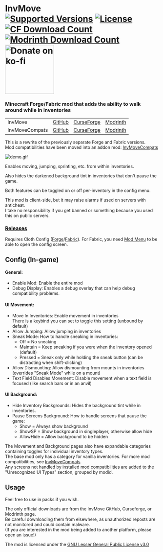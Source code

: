 <h1>InvMove<br>
  <a href="https://www.curseforge.com/minecraft/mc-mods/invmove"><img src="http://cf.way2muchnoise.eu/versions/%20For%20MC%20_581854_all(555-0C8E8E-fff-010101).svg" alt="Supported Versions"></a>
  <a href="https://github.com/PieKing1215/InvMove/blob/master/COPYING"><img src="https://img.shields.io/github/license/PieKing1215/InvMove?style=flat&color=0C8E8E" alt="License"></a>
  <a href="https://www.curseforge.com/minecraft/mc-mods/invmove"><img src="http://cf.way2muchnoise.eu/full_581854_downloads(E04E14-555-fff-010101-1C1C1C).svg" alt="CF Download Count"></a>
  <a href="https://modrinth.com/mod/invmove"><img src="https://modrinth-utils.vercel.app/api/badge/downloads?id=REfW2AEX&logo=true" alt="Modrinth Download Count"></a>
  <a href="https://ko-fi.com/X8X34Y6MZ"><img src="https://ko-fi.com/img/githubbutton_sm.svg" alt="Donate on ko-fi" width="160px"></a>
</h1>

### Minecraft Forge/Fabric mod that adds the ability to walk around while in inventories

<table>
<tr>
  <td>InvMove</td>
  <td><a href="https://github.com/PieKing1215/InvMove">GitHub</a></td>
  <td><a href="https://www.curseforge.com/minecraft/mc-mods/invmove">CurseForge</a></td>
  <td><a href="https://modrinth.com/mod/invmove">Modrinth</a></td>
</tr>
<tr>
  <td>InvMoveCompats</td>
  <td><a href="https://github.com/PieKing1215/InvMoveCompats">GitHub</a></td>
  <td><a href="https://www.curseforge.com/minecraft/mc-mods/invmovecompats">CurseForge</a></td>
  <td><a href="https://modrinth.com/mod/invmovecompats">Modrinth</a></td>
</tr>
</table>

This is a rewrite of the previously separate Forge and Fabric versions.<br>
Mod compatibilities have been moved into an addon mod: [InvMoveCompats](https://github.com/PieKing1215/InvMoveCompats)

![demo.gif](https://raw.githubusercontent.com/PieKing1215/InvMove/media/demo.gif)

Enables moving, jumping, sprinting, etc. from within inventories.

Also hides the darkened background tint in inventories that don't pause the game.

Both features can be toggled on or off per-inventory in the config menu.

This mod is client-side, but it may raise alarms if used on servers with anticheat.<br>
I take no responsibility if you get banned or something because you used this on public servers.

### [Releases](https://github.com/PieKing1215/InvMove/releases)

Requires Cloth Config ([Forge](https://www.curseforge.com/minecraft/mc-mods/cloth-config-forge)/[Fabric](https://www.curseforge.com/minecraft/mc-mods/cloth-config)).
For Fabric, you need [Mod Menu](https://www.curseforge.com/minecraft/mc-mods/modmenu) to be able to open the config screen.

## Config (In-game)

#### General:
- Enable Mod: Enable the entire mod
- Debug Display: Enables a debug overlay that can help debug compatibility problems.

#### UI Movement:
- Move In Inventories: Enable movement in inventories<br>
  There is a keybind you can set to toggle this setting (unbound by default)
- Allow Jumping: Allow jumping in inventories
- Sneak Mode: How to handle sneaking in inventories:
  - Off = No sneaking
  - Maintain = Keep sneaking if you were when the inventory opened (default)
  - Pressed = Sneak only while holding the sneak button (can be distracting when shift-clicking)
- Allow Dismounting: Allow dismounting from mounts in inventories (overrides "Sneak Mode" while on a mount)
- Text Field Disables Movement: Disable movement when a text field is focused (like search bars or in an anvil)

#### UI Background:
- Hide Inventory Backgrounds: Hides the background tint while in inventories.
- Pause Screens Background: How to handle screens that pause the game:
  - Show = Always show background
  - ShowSP = Show background in singleplayer, otherwise allow hide
  - AllowHide = Allow background to be hidden

The Movement and Background pages also have expandable categories containing toggles for individual inventory types.<br>
The base mod only has a category for vanilla inventories. For more mod compatibilities, see [InvMoveCompats](https://github.com/PieKing1215/InvMoveCompats)<br>
Any screens not handled by installed mod compatibilities are added to the "Unrecognized UI Types" section, grouped by modid.

## Usage

Feel free to use in packs if you wish.

The only official downloads are from the InvMove GitHub, Curseforge, or Modrinth page.<br>
Be careful downloading them from elsewhere, as unauthorized reposts are not monitored and could contain malware.<br>
(If you are interested in the mod being added to another platform, please open an issue!)

The mod is licensed under the [GNU Lesser General Public License v3.0](https://github.com/PieKing1215/InvMove/blob/master/COPYING)
